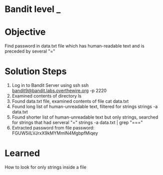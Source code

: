 # Bandit level _

# Objective
Find password in data.txt file which has human-readable text and is preceded by several "="

# Solution Steps
1. Log in to Bandit Server using ssh
    ssh bandit9@bandit.labs.overthewire.org -p 2220
2. Examined contents of directory 
    ls
3. Found data.txt file, examined contents of file
    cat data.txt
4. Found long list of human-unreadable text, filtered for strings
    strings -a data.txt
5. Found shorter list of human-unreadable text but only strings, searched for strings that had serveral "="
    strings -a data.txt | grep "==="
6. Extracted password from file
    password: FGUW5ilLVJrxX9kMYMmlN4MgbpfMiqey

# Learned
How to look for only strings inside a file